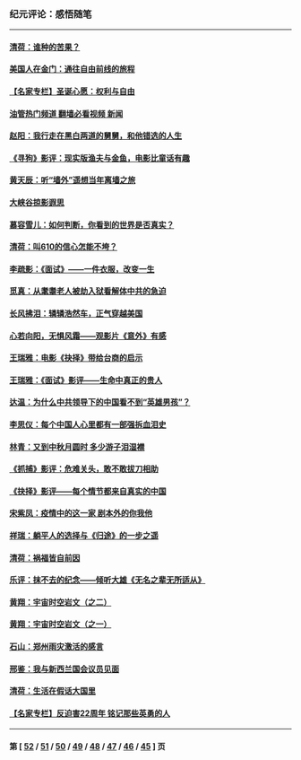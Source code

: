 ### 纪元评论：感悟随笔
---
#### [清荷：谁种的苦果？](../../pages/nsc1035/n13470084.md?01020330) 
#### [美国人在金门：通往自由前线的旅程](../../pages/nsc1035/n13453438.md?01020330) 
#### [【名家专栏】圣诞心愿：权利与自由](../../pages/nsc1035/n13453241.md?01020330) 
#### [油管热门频道 翻墙必看视频 新闻](ok?01020330)
#### [赵阳：我行走在黑白两道的舅舅，和他错选的人生](../../pages/nsc1035/n13438837.md?01020330) 
#### [《寻狗》影评：现实版渔夫与金鱼，电影比童话有趣](../../pages/nsc1035/n13389805.md?01020330) 
#### [黄天辰：听“墙外”遥想当年离墙之旅](../../pages/nsc1035/n13377229.md?01020330) 
#### [大峡谷掠影遐思](../../pages/nsc1035/n13354743.md?01020330) 
#### [慕容雪儿：如何判断，你看到的世界是否真实？](../../pages/nsc1035/n13332569.md?01020330) 
#### [清荷：叫610的信心怎能不垮？](../../pages/nsc1035/n13304848.md?01020330) 
#### [李疏影：《面试》——一件衣服，改变一生](../../pages/nsc1035/n13292494.md?01020330) 
#### [觅真：从耄耋老人被劫入狱看解体中共的急迫](../../pages/nsc1035/n13284545.md?01020330) 
#### [长风拂泪：辚辚浩然车，正气穿越美国](../../pages/nsc1035/n13284280.md?01020330) 
#### [心若向阳，无惧风霜——观影片《意外》有感](../../pages/nsc1035/n13275318.md?01020330) 
#### [王瑞雅：电影《抉择》带给台商的启示](../../pages/nsc1035/n13274064.md?01020330) 
#### [王瑞雅：《面试》影评——生命中真正的贵人](../../pages/nsc1035/n13260528.md?01020330) 
#### [达温：为什么中共领导下的中国看不到“英雄男孩”？](../../pages/nsc1035/n13257099.md?01020330) 
#### [李思仪：每个中国人心里都有一部强拆血泪史](../../pages/nsc1035/n13249632.md?01020330) 
#### [林青：又到中秋月圆时 多少游子泪湿襟](../../pages/nsc1035/n13245916.md?01020330) 
#### [《抓捕》影评：危难关头，敢不敢拔刀相助](../../pages/nsc1035/n13244251.md?01020330) 
#### [《抉择》影评——每个情节都来自真实的中国](../../pages/nsc1035/n13242564.md?01020330) 
#### [宋紫凤：疫情中的这一家 剧本外的你我他](../../pages/nsc1035/n13242358.md?01020330) 
#### [祥瑞：躺平人的选择与《归途》的一步之遥](../../pages/nsc1035/n13213201.md?01020330) 
#### [清荷：祸福皆自前因](../../pages/nsc1035/n13213177.md?01020330) 
#### [乐评：抹不去的纪念——倾听大雄《无名之辈无所适从》](../../pages/nsc1035/n13163359.md?01020330) 
#### [黄翔：宇宙时空岩文（之二）](../../pages/nsc1035/n13141116.md?01020330) 
#### [黄翔：宇宙时空岩文（之一）](../../pages/nsc1035/n13140355.md?01020330) 
#### [石山：郑州雨灾激活的感言](../../pages/nsc1035/n13135372.md?01020330) 
#### [邢鉴：我与新西兰国会议员见面](../../pages/nsc1035/n13111626.md?01020330) 
#### [清荷：生活在假话大国里](../../pages/nsc1035/n13103916.md?01020330) 
#### [【名家专栏】反迫害22周年 铭记那些英勇的人](../../pages/nsc1035/n13102771.md?01020330) 

---
#### 第 [ [52](./52.md?01020330) / [51](./51.md?01020330) / [50](./50.md?01020330) / [49](./49.md?01020330) / [48](./48.md?01020330) / [47](./47.md?01020330) / [46](./46.md?01020330) / [45](./45.md?01020330) ] 页
